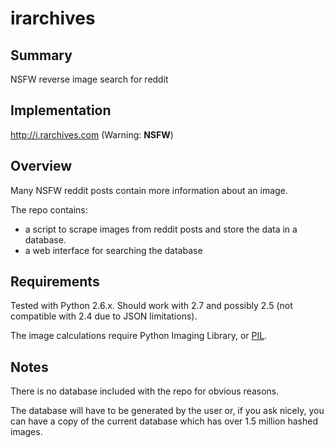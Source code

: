 irarchives
==========

Summary
-------
NSFW reverse image search for reddit

Implementation
--------------
http://i.rarchives.com (Warning: **NSFW**)

Overview
--------
Many NSFW reddit posts contain more information about an image. 

The repo contains:
* a script to scrape images from reddit posts and store the data in a database.
* a web interface for searching the database

Requirements
------------
Tested with Python 2.6.x. Should work with 2.7 and possibly 2.5 (not compatible with 2.4 due to JSON limitations).

The image calculations require Python Imaging Library, or [PIL](http://www.pythonware.com/products/pil/).

Notes
-----
There is no database included with the repo for obvious reasons. 

The database will have to be generated by the user or, if you ask nicely, you can have a copy of the current database which has over 1.5 million hashed images.
